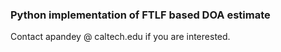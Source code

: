 ### Python implementation of FTLF based DOA estimate
Contact apandey @ caltech.edu if you are interested. 
